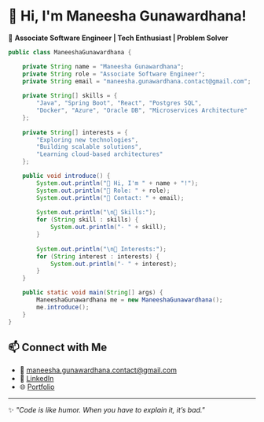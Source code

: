 # 👋 Hi, I'm Maneesha Gunawardhana!  

🚀 **Associate Software Engineer | Tech Enthusiast | Problem Solver**  

```java
public class ManeeshaGunawardhana {

    private String name = "Maneesha Gunawardhana";
    private String role = "Associate Software Engineer";
    private String email = "maneesha.gunawardhana.contact@gmail.com";
    
    private String[] skills = {
        "Java", "Spring Boot", "React", "Postgres SQL", 
        "Docker", "Azure", "Oracle DB", "Microservices Architecture"
    };
    
    private String[] interests = {
        "Exploring new technologies", 
        "Building scalable solutions", 
        "Learning cloud-based architectures"
    };

    public void introduce() {
        System.out.println("👋 Hi, I'm " + name + "!");
        System.out.println("🚀 Role: " + role);
        System.out.println("📧 Contact: " + email);
        
        System.out.println("\n🌟 Skills:");
        for (String skill : skills) {
            System.out.println("- " + skill);
        }
        
        System.out.println("\n🌱 Interests:");
        for (String interest : interests) {
            System.out.println("- " + interest);
        }
    }

    public static void main(String[] args) {
        ManeeshaGunawardhana me = new ManeeshaGunawardhana();
        me.introduce();
    }
}

```

## 📫 Connect with Me  
- 💌 [maneesha.gunawardhana.contact@gmail.com](mailto:maneesha.gunawardhana.contact@gmail.com)  
- 💼 [LinkedIn](https://linkedin.com/in/maneesha-gunawardhana)  
- 🌐 [Portfolio](https://github.com/anonymous-leviathan)  

---

✨ _"Code is like humor. When you have to explain it, it’s bad."_  
